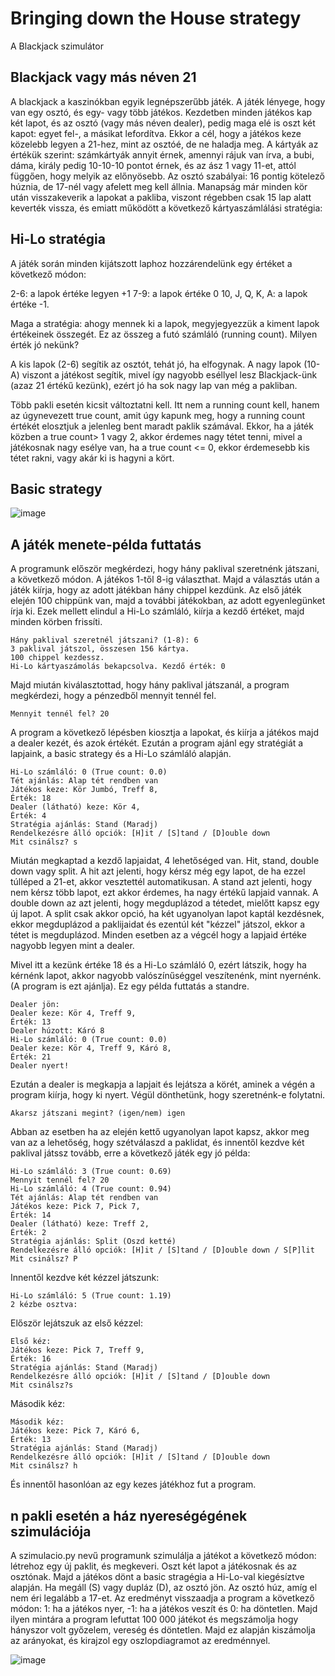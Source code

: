 # Bringing down the House strategy
A Blackjack szimulátor



## Blackjack vagy más néven 21

A blackjack a kaszinókban egyik legnépszerűbb játék. A játék lényege, hogy van egy osztó, és egy- vagy több játékos. Kezdetben minden játékos kap két lapot, és az osztó (vagy más néven dealer), pedig maga elé is oszt két kapot: egyet fel-, a másikat lefordítva. Ekkor a cél, hogy a játékos keze közelebb legyen a 21-hez, mint az osztóé, de ne haladja meg. A kártyák az értékük szerint: számkártyák annyit érnek, amennyi rájuk van írva, a bubi, dáma, király pedig 10-10-10 pontot érnek, és az ász 1 vagy 11-et, attól függően, hogy melyik az előnyösebb. Az osztó szabályai: 16 pontig kötelező húznia, de 17-nél vagy afelett meg kell állnia. Manapság már minden kör után visszakeverik a lapokat a pakliba, viszont régebben csak 15 lap alatt keverték vissza, és emiatt működött a következő kártyaszámlálási stratégia:

## Hi-Lo stratégia

A játék során minden kijátszott laphoz hozzárendelünk egy értéket a következő módon:

2-6: a lapok értéke legyen +1
7-9: a lapok értéke 0
10, J, Q, K, A: a lapok értéke -1.

Maga a stratégia: ahogy mennek ki a lapok, megyjegyezzük a kiment lapok értékeinek összegét. Ez az összeg a futó számláló (running count). Milyen érték jó nekünk?

A kis lapok (2-6) segítik az osztót, tehát jó, ha elfogynak. A nagy lapok (10-A) viszont a játékost segítik, mivel így nagyobb eséllyel lesz Blackjack-ünk (azaz 21 értékű kezünk), ezért jó ha sok nagy lap van még a pakliban.

Több pakli esetén kicsit változtatni kell. Itt nem a running count kell, hanem az úgynevezett true count, amit úgy kapunk meg, hogy a running count értékét elosztjuk a jelenleg bent maradt paklik számával. Ekkor, ha a játék közben a true count> 1 vagy 2, akkor érdemes nagy tétet tenni, mivel a játékosnak nagy esélye van, ha a true count <= 0, ekkor érdemesebb kis tétet rakni, vagy akár ki is hagyni a kört.

## Basic strategy
![image](https://github.com/user-attachments/assets/eac6811f-8c02-466e-9031-85312f6c3108)



## A játék menete-példa futtatás

A programunk először megkérdezi, hogy hány paklival szeretnénk játszani, a következő módon. A játékos 1-től 8-ig választhat. 
Majd a választás után a játék kiírja, hogy az adott játékban hány chippel kezdünk. Az első játék elején 100 chippünk van, majd a további játékokban, az adott egyenlegünket írja ki. Ezek mellett elindul a Hi-Lo számláló, kiírja a kezdő értéket, majd minden körben frissíti. 

```
Hány paklival szeretnél játszani? (1-8): 6
3 paklival játszol, összesen 156 kártya.
100 chippel kezdessz.
Hi-Lo kártyaszámolás bekapcsolva. Kezdő érték: 0
```
Majd miután kiválasztottad, hogy hány paklival játszanál, a program megkérdezi, hogy a pénzedből mennyit tennél fel.
```
Mennyit tennél fel? 20
```
A program a következő lépésben kiosztja a lapokat, és kiírja a játékos majd a dealer kezét, és azok értékét.
Ezután a program ajánl egy stratégiát a lapjaink, a basic strategy és a Hi-Lo számláló alapján. 
```
Hi-Lo számláló: 0 (True count: 0.0)
Tét ajánlás: Alap tét rendben van
Játékos keze: Kör Jumbó, Treff 8,
Érték: 18
Dealer (látható) keze: Kör 4,
Érték: 4
Stratégia ajánlás: Stand (Maradj)
Rendelkezésre álló opciók: [H]it / [S]tand / [D]ouble down
Mit csinálsz? s
```
Miután megkaptad a kezdő lapjaidat, 4 lehetőséged van. Hit, stand, double down vagy split. A hit azt jelenti, hogy kérsz még egy lapot, de ha ezzel túlléped a 21-et, akkor vesztettél automatikusan. A stand azt jelenti, hogy nem kérsz több lapot, ezt akkor érdemes, ha nagy értékű lapjaid vannak. A double down az azt jelenti, hogy megduplázod a tétedet, mielőtt kapsz egy új lapot. A split csak akkor opció, ha két ugyanolyan lapot kaptál kezdésnek, ekkor megduplázod a paklijaidat és ezentúl két "kézzel" játszol, ekkor a tétet is megduplázod.
Minden esetben az a végcél hogy a lapjaid értéke nagyobb legyen mint a dealer.

Mivel itt a kezünk értéke 18 és a Hi-Lo számláló 0, ezért látszik, hogy ha kérnénk lapot, akkor nagyobb valószínűséggel veszítenénk, mint nyernénk. (A program is ezt ajánlja). Ez egy példa futtatás a standre.

```
Dealer jön:
Dealer keze: Kör 4, Treff 9,
Érték: 13
Dealer húzott: Káró 8
Hi-Lo számláló: 0 (True count: 0.0)
Dealer keze: Kör 4, Treff 9, Káró 8, 
Érték: 21
Dealer nyert!
```
Ezután a dealer is megkapja a lapjait és lejátsza a körét, aminek a végén a program kiírja, hogy ki nyert.
Végül dönthetünk, hogy szeretnénk-e folytatni.
```
Akarsz játszani megint? (igen/nem) igen
```
Abban az esetben ha az elején kettő ugyanolyan lapot kapsz, akkor meg van az a lehetőség, hogy szétválaszd a paklidat, és innentől kezdve két paklival játssz tovább, erre a következő játék egy jó példa:
```Van 40 chipped.
Hi-Lo számláló: 3 (True count: 0.69)
Mennyit tennél fel? 20
Hi-Lo számláló: 4 (True count: 0.94)
Tét ajánlás: Alap tét rendben van
Játékos keze: Pick 7, Pick 7,
Érték: 14
Dealer (látható) keze: Treff 2,
Érték: 2
Stratégia ajánlás: Split (Oszd ketté)
Rendelkezésre álló opciók: [H]it / [S]tand / [D]ouble down / S[P]lit
Mit csinálsz? P
```
Innentől kezdve két kézzel játszunk:
```
Hi-Lo számláló: 5 (True count: 1.19)
2 kézbe osztva:
```
Először lejátszuk az első kézzel:
```
Első kéz:
Játékos keze: Pick 7, Treff 9,
Érték: 16
Stratégia ajánlás: Stand (Maradj)
Rendelkezésre álló opciók: [H]it / [S]tand / [D]ouble down
Mit csinálsz?s
```
Második kéz:
```
Második kéz:
Játékos keze: Pick 7, Káró 6,
Érték: 13
Stratégia ajánlás: Stand (Maradj)
Rendelkezésre álló opciók: [H]it / [S]tand / [D]ouble down
Mit csinálsz? h
```
És innentől hasonlóan az egy kezes játékhoz fut a program.

## n pakli esetén a ház nyereségégének szimulációja

A szimulacio.py nevű programunk szimulálja a játékot a következő módon: létrehoz egy új paklit, és megkeveri. Oszt két lapot a játékosnak és az osztónak. Majd a játékos dönt a basic stragégia a Hi-Lo-val kiegésíztve alapján. Ha megáll (S) vagy dupláz (D), az osztó jön. Az osztó húz, amíg el nem éri legalább a 17-et. Az eredményt visszaadja a program a következő módon: 1: ha a játékos nyer, -1: ha a játékos veszít és 0: ha döntetlen.
Majd ilyen mintára a program lefuttat 100 000 játékot és megszámolja hogy hányszor volt győzelem, vereség és döntetlen. Majd ez alapján kiszámolja az arányokat, és kirajzol egy oszlopdiagramot az eredménnyel.

![image](https://github.com/user-attachments/assets/f85830ee-3f20-4a80-9afc-52f53e55bbd6)

